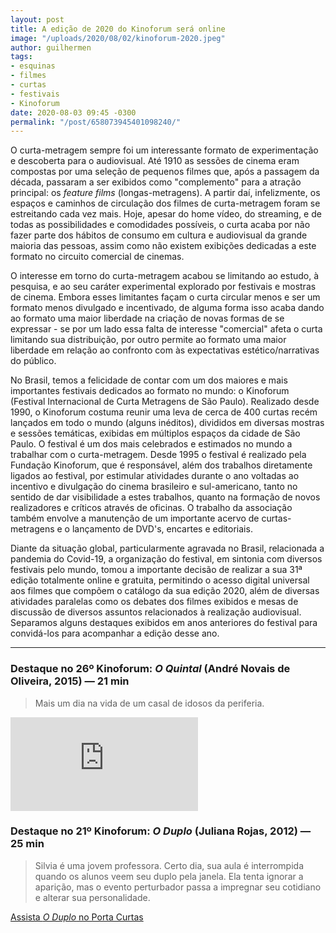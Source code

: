 ```yaml
---
layout: post
title: A edição de 2020 do Kinoforum será online
image: "/uploads/2020/08/02/kinoforum-2020.jpeg"
author: guilhermen
tags:
- esquinas
- filmes
- curtas
- festivais
- Kinoforum
date: 2020-08-03 09:45 -0300
permalink: "/post/658073945401098240/"
---
```

O curta-metragem sempre foi um interessante formato de experimentação e descoberta para o audiovisual. Até 1910 as sessões de cinema eram compostas por uma seleção de pequenos filmes que, após a passagem da década, passaram a ser exibidos como "complemento" para a atração principal: os *feature films* (longas-metragens). A partir daí, infelizmente, os espaços e caminhos de circulação dos filmes de curta-metragem foram se estreitando cada vez mais. Hoje, apesar do home vídeo, do streaming, e de todas as possibilidades e comodidades possíveis, o curta acaba por não fazer parte dos hábitos de consumo em cultura e audiovisual da grande maioria das pessoas, assim como não existem exibições dedicadas a este formato no circuito comercial de cinemas.

O interesse em torno do curta-metragem acabou se limitando ao estudo, à pesquisa, e ao seu caráter experimental explorado por festivais e mostras de cinema. Embora esses limitantes façam o curta circular menos e ser um formato menos divulgado e incentivado, de alguma forma isso acaba dando ao formato uma maior liberdade na criação de novas formas de se expressar - se por um lado essa falta de interesse "comercial" afeta o curta limitando sua distribuição, por outro permite ao formato uma maior liberdade em relação ao confronto com às expectativas estético/narrativas do público.

No Brasil, temos a felicidade de contar com um dos maiores e mais importantes festivais dedicados ao formato no mundo: o Kinoforum (Festival Internacional de Curta Metragens de São Paulo). Realizado desde 1990, o Kinoforum costuma reunir uma leva de cerca de 400 curtas recém lançados em todo o mundo (alguns inéditos), divididos em diversas mostras e sessões temáticas, exibidas em múltiplos espaços da cidade de São Paulo. O festival é um dos mais celebrados e estimados no mundo a trabalhar com o curta-metragem. Desde 1995 o festival é realizado pela Fundação Kinoforum, que é responsável, além dos trabalhos diretamente ligados ao festival, por estimular atividades durante o ano voltadas ao incentivo e divulgação do cinema brasileiro e sul-americano, tanto no sentido de dar visibilidade a estes trabalhos, quanto na formação de novos realizadores e críticos através de oficinas. O trabalho da associação também envolve a manutenção de um importante acervo de curtas-metragens e o lançamento de DVD's, encartes e editoriais.

Diante da situação global, particularmente agravada no Brasil, relacionada a pandemia do Covid-19, a organização do festival, em sintonia com diversos festivais pelo mundo, tomou a importante decisão de realizar a sua 31ª edição totalmente online e gratuita, permitindo o acesso digital universal aos filmes que compõem o catálogo da sua edição 2020, além de diversas atividades paralelas como os debates dos filmes exibidos e mesas de discussão de diversos assuntos relacionados à realização audiovisual. Separamos alguns destaques exibidos em anos anteriores do festival para convidá-los para acompanhar a edição desse ano.

***

### Destaque no 26º Kinoforum: *O Quintal* (André Novais de Oliveira, 2015) — 21 min

> Mais um dia na vida de um casal de idosos da periferia.

<iframe src="https://www.youtube.com/embed/p6BwKHlIT3U" frameborder="0" allow="accelerometer; autoplay; encrypted-media; gyroscope; picture-in-picture" allowfullscreen></iframe>

### Destaque no 21º Kinoforum: *O Duplo* (Juliana Rojas, 2012) — 25 min

> Silvia é uma jovem professora. Certo dia, sua aula é interrompida quando os alunos veem seu duplo pela janela. Ela tenta ignorar a aparição, mas o evento perturbador passa a impregnar seu cotidiano e alterar sua personalidade.

[Assista *O Duplo* no Porta Curtas](http://portacurtas.org.br/filme/?name=o_duplo)
